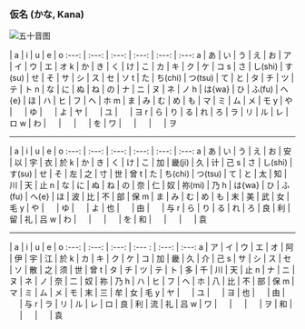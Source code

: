 ### 仮名 (かな, Kana)

![五十音图](http://n1image.hjfile.cn/qa/2017/02/27/05f3be4c1e61547170c53f5daa7a45c8.png?imageView2/2/w/768)

  | a | i | u | e | o
:---: | :---: | :---: | :---: | :---: | :---:
a | あ | い | う | え | お
  | ア | イ | ウ | エ | オ
k | か | き | く | け | こ
  | カ | キ | ク | ケ | コ
s | さ | し(shi) | す(su) | せ | そ
  | サ | シ | ス | セ | ソ
t | た | ち(chi) | つ(tsu) | て | と
  | タ | チ | ツ | テ | ト
n | な | に | ぬ | ね | の
  | ナ | ニ | ヌ | ネ | ノ
h | は{wa} | ひ | ふ(fu) | へ{e} | ほ
  | ハ | ヒ | フ | ヘ | ホ
m | ま | み | む | め | も
  | マ | ミ | ム | メ | モ
y | や | 　 | ゆ | 　 | よ
  | ヤ | 　 | ユ | 　 | ヨ
r | ら | り | る | れ | ろ
  | ラ | リ | ル | レ | ロ
w | わ | 　 | 　 | 　 | を
  | ワ | 　 | 　 | 　 | ヲ

---

  | a | i | u | e | o
:---: | :---: | :---: | :---: | :---: | :---:
a | あ | い | う | え | お
  | 安 | 以 | 宇 | 衣 | 於
k | か | き | く | け | こ
  | 加 | 畿(ji) | 久 | 计 | 己
s | さ | し(shi) | す(su) | せ | そ
  | 左 | 之 | 寸 | 世 | 曾
t | た | ち(chi) | つ(tsu) | て | と
  | 太 | 知 | 川 | 天 | 止
n | な | に | ぬ | ね | の
  | 奈 | 仁 | 奴 | 祢(mi) | 乃
h | は{wa} | ひ | ふ(fu) | へ{e} | ほ
  | 波 | 比 | 不 | 部 | 保
m | ま | み | む | め | も
  | 末 | 美 | 武 | 女 | 毛
y | や | 　 | ゆ | 　 | よ
  | 也 | 　 | 由 | 　 | 与
r | ら | り | る | れ | ろ
  | 良 | 利 | 留 | 礼 | 吕
w | わ | 　 | 　 | 　 | を
  | 和 | 　 | 　 | 　 | 袁

---

| a | i | u | e | o
:---: | :---: | :---: | :--- : | :---: | :---:
a | ア | イ | ウ | エ | オ
  | 阿 | 伊 | 宇 | 江 | 於
k | カ | キ | ク | ケ | コ
  | 加 | 畿 | 久 | 介 | 己
s | サ | シ | ス | セ | ソ
  | 散 | 之 | 须 | 世 | 曾
t | タ | チ | ツ | テ | ト
  | 多 | 千 | 川 | 天 | 止
n | ナ | ニ | ヌ | ネ | ノ
  | 奈 | 二 | 奴 | 祢 | 乃
h | ハ | ヒ | フ | ヘ | ホ
  | 八 | 比 | 不 | 部 | 保
m | マ | ミ | ム | メ | モ
  | 末 | 三 | 牟 | 女 | 毛
y | ヤ | 　 | ユ | 　 | ヨ
  | 也 | 　 | 由 | 　 | 与
r | ラ | リ | ル | レ | ロ
  | 良 | 利 | 流 | 礼 | 吕
w | ワ | 　 | 　 | 　 | ヲ
  | 和 | 　 | 　 | 　 | 袁
